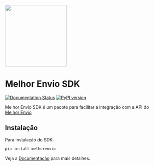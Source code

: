<img src="https://melhorenvio-sdk.readthedocs.io/pt_BR/latest/assets/logo.png" width="200">

# Melhor Envio SDK
[![Documentation Status](https://readthedocs.org/projects/melhorenvio-sdk/badge/?version=latest)](https://melhorenvio-sdk.readthedocs.io/pt_BR/latest/?badge=latest)
[![PyPI version](https://badge.fury.io/py/melhorenvio.svg)](https://badge.fury.io/py/melhorenvio)


Melhor Envio SDK é um pacote para facilitar a integração com a API do [Melhor Envio](https://melhorenvio.com.br/)

## Instalação

Para instalação do SDK:

```bash
pip install melhorenvio
```

Veja a [Documentação](https://melhorenvio-sdk.readthedocs.io/pt_BR/latest/) para mais detalhes.



